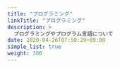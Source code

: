 ```yaml
---
title: "プログラミング"
linkTitle: "プログラミング"
description: >
  プログラミングやプログラム言語について
date: 2020-04-26T07:50:29+09:00
simple_list: true
weight: 300
---
```


